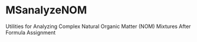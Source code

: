 # MSanalyzeNOM
Utilities for Analyzing Complex Natural Organic Matter (NOM) Mixtures After Formula Assignment
